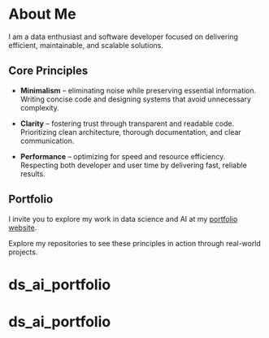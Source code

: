 # About Me

I am a data enthusiast and software developer focused on delivering efficient, maintainable, and scalable solutions.

## Core Principles

- **Minimalism** – eliminating noise while preserving essential information.  
  Writing concise code and designing systems that avoid unnecessary complexity.

- **Clarity** – fostering trust through transparent and readable code.  
  Prioritizing clean architecture, thorough documentation, and clear communication.

- **Performance** – optimizing for speed and resource efficiency.  
  Respecting both developer and user time by delivering fast, reliable results.

## Portfolio

I invite you to explore my work in data science and AI at my [portfolio website](https://KrzysztofPiekarski.github.com/ds_ai_portfolio/).

Explore my repositories to see these principles in action through real-world projects.
# ds_ai_portfolio
# ds_ai_portfolio
